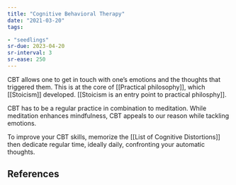 ```yaml
---
title: "Cognitive Behavioral Therapy"
date: "2021-03-20"
tags:

- "seedlings"
sr-due: 2023-04-20
sr-interval: 3
sr-ease: 250
---
```


CBT allows one to get in touch with one’s emotions and the thoughts that triggered them. This is at the core of [[Practical philosophy]], which [[Stoicism]] developed. [[Stoicism is an entry point to practical philosphy]].

CBT has to be a regular practice in combination to meditation. While meditation enhances mindfulness, CBT appeals to our reason while tackling emotions.

To improve your CBT skills, memorize the [[List of Cognitive Distortions]] then dedicate regular time, ideally daily, confronting your automatic thoughts.

## References